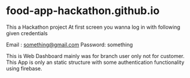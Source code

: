 # food-app-hackathon.github.io

This a Hackathon project 
At first screen you wanna log in with following given credentials

Email : something@gmail.com
Password: something 

This is Web Dashboard mainly was for branch user only not for customer.
This App is only an static structure with some authentication functionality using firebase.
